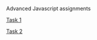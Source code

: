 Advanced Javascript assignments

[Task 1](<https://users.metropolia.fi/~ilkkasin/WSK25/week3/advancedJavaScript1/home.html>)

[Task 2](<https://users.metropolia.fi/~ilkkasin/WSK25/week3/advancedJavaScript2/home.html>)

